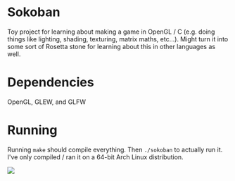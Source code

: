 # Sokoban

Toy project for learning about making a game in OpenGL / C (e.g. doing things like lighting, shading, texturing, matrix maths, etc...). 
Might turn it into some sort of Rosetta stone for learning about this in other languages as well.

# Dependencies

OpenGL, GLEW, and GLFW

# Running

Running `make` should compile everything. Then `./sokoban` to actually run it. I've only compiled / ran it on a 64-bit Arch Linux distribution.

![](http://i.imgur.com/I1y2zwt.gif)
